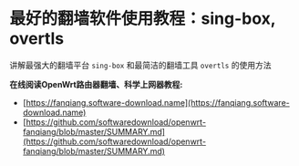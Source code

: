 ﻿最好的翻墙软件使用教程：sing-box, overtls
=================

讲解最强大的翻墙平台 `sing-box` 和最简洁的翻墙工具 `overtls` 的使用方法


**在线阅读OpenWrt路由器翻墙、科学上网器教程:**

- [https://fanqiang.software-download.name](https://fanqiang.software-download.name)
- [https://github.com/softwaredownload/openwrt-fanqiang/blob/master/SUMMARY.md](https://github.com/softwaredownload/openwrt-fanqiang/blob/master/SUMMARY.md)